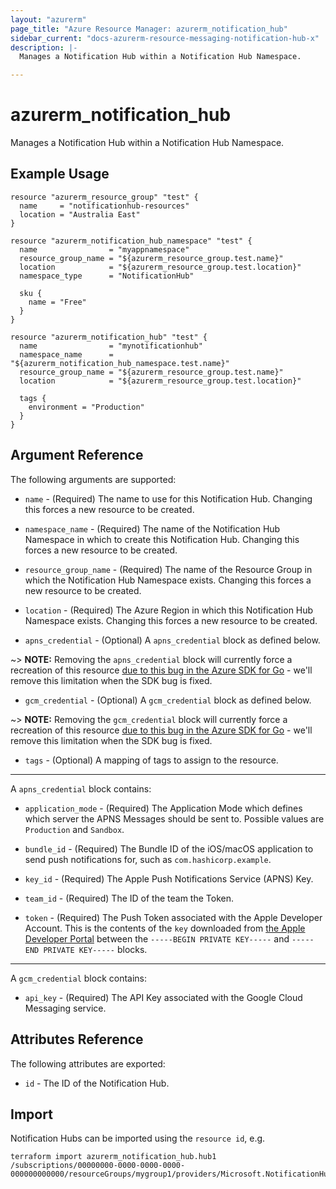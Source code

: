 ```yaml
---
layout: "azurerm"
page_title: "Azure Resource Manager: azurerm_notification_hub"
sidebar_current: "docs-azurerm-resource-messaging-notification-hub-x"
description: |-
  Manages a Notification Hub within a Notification Hub Namespace.

---
```


# azurerm_notification_hub

Manages a Notification Hub within a Notification Hub Namespace.

## Example Usage

```hcl
resource "azurerm_resource_group" "test" {
  name     = "notificationhub-resources"
  location = "Australia East"
}

resource "azurerm_notification_hub_namespace" "test" {
  name                = "myappnamespace"
  resource_group_name = "${azurerm_resource_group.test.name}"
  location            = "${azurerm_resource_group.test.location}"
  namespace_type      = "NotificationHub"

  sku {
    name = "Free"
  }
}

resource "azurerm_notification_hub" "test" {
  name                = "mynotificationhub"
  namespace_name      = "${azurerm_notification_hub_namespace.test.name}"
  resource_group_name = "${azurerm_resource_group.test.name}"
  location            = "${azurerm_resource_group.test.location}"
  
  tags {
    environment = "Production"
  }
}
```

## Argument Reference

The following arguments are supported:

* `name` - (Required) The name to use for this Notification Hub. Changing this forces a new resource to be created.

* `namespace_name` - (Required) The name of the Notification Hub Namespace in which to create this Notification Hub. Changing this forces a new resource to be created.

* `resource_group_name` - (Required) The name of the Resource Group in which the Notification Hub Namespace exists. Changing this forces a new resource to be created.

* `location` - (Required) The Azure Region in which this Notification Hub Namespace exists. Changing this forces a new resource to be created.

* `apns_credential` - (Optional) A `apns_credential` block as defined below.

~> **NOTE:** Removing the `apns_credential` block will currently force a recreation of this resource [due to this bug in the Azure SDK for Go](https://github.com/Azure/azure-sdk-for-go/issues/2246) - we'll remove this limitation when the SDK bug is fixed.

* `gcm_credential` - (Optional) A `gcm_credential` block as defined below.

~> **NOTE:** Removing the `gcm_credential` block will currently force a recreation of this resource [due to this bug in the Azure SDK for Go](https://github.com/Azure/azure-sdk-for-go/issues/2246) - we'll remove this limitation when the SDK bug is fixed.

* `tags` - (Optional) A mapping of tags to assign to the resource.

---

A `apns_credential` block contains:

* `application_mode` - (Required) The Application Mode which defines which server the APNS Messages should be sent to. Possible values are `Production` and `Sandbox`.

* `bundle_id` - (Required) The Bundle ID of the iOS/macOS application to send push notifications for, such as `com.hashicorp.example`.

* `key_id` - (Required) The Apple Push Notifications Service (APNS) Key.

* `team_id` - (Required) The ID of the team the Token.

* `token` - (Required) The Push Token associated with the Apple Developer Account. This is the contents of the `key` downloaded from [the Apple Developer Portal](https://developer.apple.com/account/ios/authkey/) between the `-----BEGIN PRIVATE KEY-----` and `-----END PRIVATE KEY-----` blocks.

---

A `gcm_credential` block contains:

* `api_key` - (Required) The API Key associated with the Google Cloud Messaging service.

## Attributes Reference

The following attributes are exported:

* `id` - The ID of the Notification Hub.

## Import

Notification Hubs can be imported using the `resource id`, e.g.

```shell
terraform import azurerm_notification_hub.hub1 /subscriptions/00000000-0000-0000-0000-000000000000/resourceGroups/mygroup1/providers/Microsoft.NotificationHubs/namespaces/{namespaceName}/notificationHubs/hub1
```
